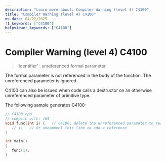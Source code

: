 ```yaml
---
description: "Learn more about: Compiler Warning (level 4) C4100"
title: "Compiler Warning (level 4) C4100"
ms.date: 04/22/2025
f1_keywords: ["C4100"]
helpviewer_keywords: ["C4100"]
---
```

# Compiler Warning (level 4) C4100

> 'identifier' : unreferenced formal parameter

The formal parameter is not referenced in the body of the function. The unreferenced parameter is ignored.

C4100 can also be issued when code calls a destructor on an otherwise unreferenced parameter of primitive type.

The following sample generates C4100:

```cpp
// C4100.cpp
// compile with: /W4
void func(int i) {   // C4100, delete the unreferenced parameter to resolve the warning
   // i;   // Or uncomment this line to add a reference
}

int main()
{
   func(1);
}
```
